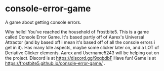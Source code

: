 # console-error-game
A game about getting console errors.

Why hello! You've reached the household of Frostbite5. This is a game called Console Error Game. It's based partly off of Aarex's Universal Attractor (and by based off i mean it's based off of all the console errors i get in it). Has many Idle aspects, maybe some clicker later on, and a LOT of Deriative Clicker elements.
Aarex and Username5243 will be helping out on the project.
Discord is at https://discord.gg/9xqbdbF
Have fun! Game is at https://frostbite5.github.io/console-error-game/ .
